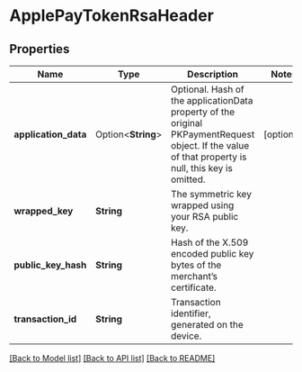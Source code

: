 # ApplePayTokenRsaHeader

## Properties

Name | Type | Description | Notes
------------ | ------------- | ------------- | -------------
**application_data** | Option<**String**> | Optional. Hash of the applicationData property of the original PKPaymentRequest object. If the value of that property is null, this key is omitted. | [optional]
**wrapped_key** | **String** | The symmetric key wrapped using your RSA public key. | 
**public_key_hash** | **String** | Hash of the X.509 encoded public key bytes of the merchant’s certificate. | 
**transaction_id** | **String** | Transaction identifier, generated on the device. | 

[[Back to Model list]](../README.md#documentation-for-models) [[Back to API list]](../README.md#documentation-for-api-endpoints) [[Back to README]](../README.md)


